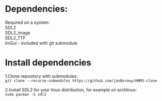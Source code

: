 # Dependencies:
Required on a system:\
SDL2\
SDL2_image\
SDL2_TTF\
ImGui - included with git submodule

# Install dependencies
1.Clone repository with submodules:\
`git clone --recurse-submodules https://github.com/janBorowy/HMM3-clone`

2.Install SDL2 for your linux distribution, for example on archlinux:\
`sudo pacman -S sdl2`